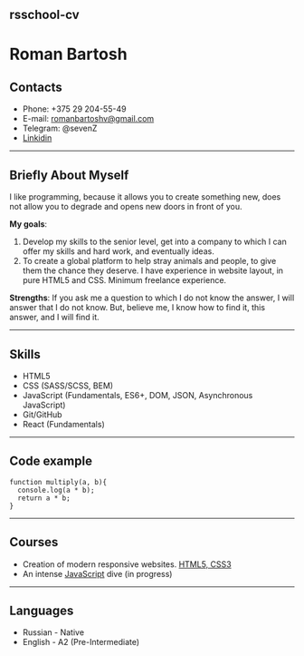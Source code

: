 ## rsschool-cv
# Roman Bartosh
## Contacts
* Phone: +375 29 204-55-49
* E-mail: romanbartoshv@gmail.com
* Telegram: @sevenZ
* [Linkidin](https://www.linkedin.com/in/roman-bartosh-9887601a3/)
________________________________________________________________________

## Briefly About Myself


I like programming, because it allows you to create something new, does not allow you to degrade and opens new doors in front of you.

**My goals**:
1. Develop my skills to the senior level, get into a company to which I can offer my skills and hard work, and eventually ideas.
2. To create a global platform to help stray animals and people, to give them the chance they deserve.
I have experience in website layout, in pure HTML5 and CSS. Minimum freelance experience.

**Strengths**: If you ask me a question to which I do not know the answer, I will answer that I do not know. But, believe me, I know how to find it, this answer, and I will find it.
___________________________________________________________________________________________

## Skills 
* HTML5
* CSS (SASS/SCSS, BEM)
* JavaScript (Fundamentals, ES6+, DOM, JSON, Asynchronous JavaScript)
* Git/GitHub
* React (Fundamentals)
___________________________________________________________________________________________

## Code example

```
function multiply(a, b){
  console.log(a * b);
  return a * b;
}
```
___________________________________________________________________________________________

## Courses

* Creation of modern responsive websites. [HTML5, CSS3](https://www.udemy.com/course/web-professional-html5/)
* An intense [JavaScript](https://www.udemy.com/course/intensive-js/) dive (in progress)
___________________________________________________________________________________________

## Languages

* Russian - Native
* English - A2 (Pre-Intermediate)
